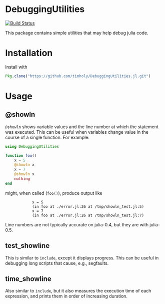 # DebuggingUtilities

[![Build Status](https://travis-ci.org/timholy/DebuggingUtilities.jl.svg?branch=master)](https://travis-ci.org/timholy/DebuggingUtilities.jl)

This package contains simple utilities that may help debug julia code.

# Installation

Install with

```jl
Pkg.clone("https://github.com/timholy/DebuggingUtilities.jl.git")
```

# Usage

## @showln

`@showln` shows variable values and the line number at which the
statement was executed. This can be useful when variables change value
in the course of a single function. For example:

```jl
using DebuggingUtilities

function foo()
    x = 5
    @showln x
    x = 7
    @showln x
    nothing
end
```
might, when called (`foo()`), produce output like
```
            x = 5
            (in foo at ./error.jl:26 at /tmp/showln_test.jl:5)
            x = 7
            (in foo at ./error.jl:26 at /tmp/showln_test.jl:7)
```
Line numbers are not typically accurate on julia-0.4, but they are with julia-0.5.

## test_showline

This is similar to `include`, except it displays progress. This can be
useful in debugging long scripts that cause, e.g., segfaults.

## time_showline

Also similar to `include`, but it also measures the execution time of
each expression, and prints them in order of increasing duration.
